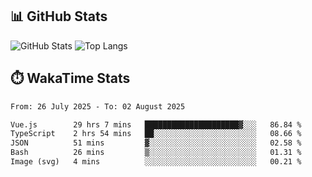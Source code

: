 ## 📊 GitHub Stats
![GitHub Stats](https://github-readme-stats.vercel.app/api?username=fe-brweb&show_icons=true&theme=shades-of-purple)
![Top Langs](https://github-readme-stats.vercel.app/api/top-langs/?username=fe-brweb&layout=compact&theme=shades-of-purple)

## ⏱️ WakaTime Stats
<!--START_SECTION:waka-->

```txt
From: 26 July 2025 - To: 02 August 2025

Vue.js        29 hrs 7 mins   █████████████████████▓░░░   86.84 %
TypeScript    2 hrs 54 mins   ██░░░░░░░░░░░░░░░░░░░░░░░   08.66 %
JSON          51 mins         ▓░░░░░░░░░░░░░░░░░░░░░░░░   02.58 %
Bash          26 mins         ▒░░░░░░░░░░░░░░░░░░░░░░░░   01.31 %
Image (svg)   4 mins          ░░░░░░░░░░░░░░░░░░░░░░░░░   00.21 %
```

<!--END_SECTION:waka-->
